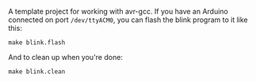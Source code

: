 A template project for working with avr-gcc.  If you have an Arduino connected on port `/dev/ttyACM0`, you can flash the blink program to it like this:

    make blink.flash

And to clean up when you're done:

    make blink.clean
